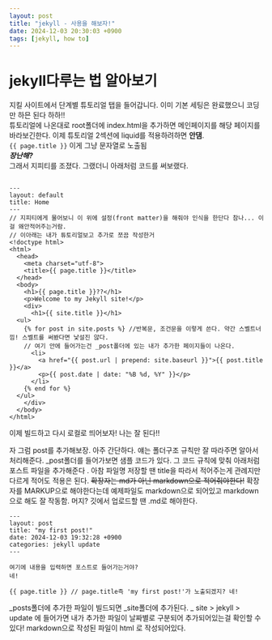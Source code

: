 ```yaml
---
layout: post
title: "jekyll - 사용을 해보자!"
date: 2024-12-03 20:30:03 +0900
tags: [jekyll, how to]
---
```


# jekyll다루는 법 알아보기

지킬 사이트에서 단계별 튜토리얼 탭을 들어갑니다. 이미 기본 세팅은 완료했으니 코딩만 하믄 된다 하하!! <br>
튜토리얼에 나온대로 root폴더에 index.html을 추가하면 메인페이지를 해당 페이지를 바라보긴한다. 이제 튜토리얼 2섹션에 liquid를 적용하려하면 **안댐**.<br>
`{{ page.title }}` 이게 그냥 문자열로 노출됨<br>
**_장난해?_** <br>
그래서 지피티를 조졌다. 그랬더니 아래처럼 코드를 써보랬다.

```

---
layout: default
title: Home
---
// 지피티에게 물어보니 이 위에 설정(front matter)을 해줘야 인식을 한단다 참나... 이걸 왜안적어주는거람.
// 이아래는 내가 튜토리얼보고 추가로 쪼끔 작성한거
<!doctype html>
<html>
  <head>
    <meta charset="utf-8">
    <title>{{ page.title }}</title>
  </head>
  <body>
    <h1>{{ page.title }}??</h1>
    <p>Welcome to my Jekyll site!</p>
    <div>
      <h1>{{ site.title }}</h1>
  <ul>
    {% for post in site.posts %} //반복문, 조건문을 이렇게 쓴다. 약간 스벨트너낌! 스벨트를 써봤다면 낯설진 않다.
    // 여기 안에 들어가는건 _post폴더에 있는 내가 추가한 페이지들이 나온다.
      <li>
        <a href="{{ post.url | prepend: site.baseurl }}">{{ post.title }}</a>
        <p>{{ post.date | date: "%B %d, %Y" }}</p>
      </li>
    {% end for %}
  </ul>
    </div>
  </body>
</html>

```

이제 빌드하고 다시 로컬로 띄어보자! 나는 잘 된다!!

자 그럼 post를 추가해보장.
아주 간단하다. 얘는 폴더구조 규칙만 잘 따라주면 알아서 처리해준다.
_post폴더를 들어가보면 샘플 코드가 있다. 그 코드 규칙에 맞춰 아래처럼 포스트 파일을 추가해준다 .
아참 파일명 저장할 땐 title을 따라서 적어주는게 관례지만 다르게 적어도 적용은 된다. ~~확장자는 md가 아닌 markdown으로 적어줘야한다!~~
확장자를 MARKUP으로 해야한다는데 예제파일도 markdown으로 되어있고 markdown으로 해도 잘 작동함. 머지?
깃에서 업로드할 땐 .md로 해야한다.

```
---
layout: post
title: "my first post!"
date: 2024-12-03 19:32:28 +0900
categories: jekyll update
---

여기에 내용을 입력하면 포스트로 들어가는거야?
네!

{{ page.title }} // page.title즉 'my first post!'가 노출되겠지? 네!
```

_posts폴더에 추가한 파일이 빌드되면 \_site폴더에 추가된다. _ site > jekyll > update 에 들어가면 내가 추가한 파일이 날짜별로 구분되어 추가되어있는걸 확인할 수 있다! markdown으로 작성된 파일이 html 로 작성되어있다.
